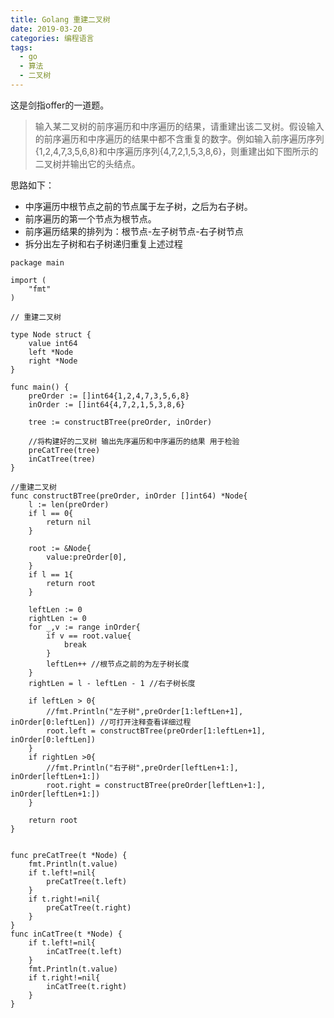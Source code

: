 ```yaml
---
title: Golang 重建二叉树
date: 2019-03-20
categories: 编程语言
tags:
  - go
  - 算法
  - 二叉树
---
```

这是剑指offer的一道题。

> 输入某二叉树的前序遍历和中序遍历的结果，请重建出该二叉树。假设输入的前序遍历和中序遍历的结果中都不含重复的数字。例如输入前序遍历序列{1,2,4,7,3,5,6,8}和中序遍历序列{4,7,2,1,5,3,8,6}，则重建出如下图所示的二叉树并输出它的头结点。　

<!-- more -->

思路如下：
- 中序遍历中根节点之前的节点属于左子树，之后为右子树。
- 前序遍历的第一个节点为根节点。
- 前序遍历结果的排列为：根节点-左子树节点-右子树节点
- 拆分出左子树和右子树递归重复上述过程

```
package main

import (
	"fmt"
)

// 重建二叉树

type Node struct {
	value int64
	left *Node
	right *Node
}

func main() {
	preOrder := []int64{1,2,4,7,3,5,6,8}
	inOrder := []int64{4,7,2,1,5,3,8,6}

	tree := constructBTree(preOrder, inOrder)
	
	//将构建好的二叉树 输出先序遍历和中序遍历的结果 用于检验
	preCatTree(tree)
	inCatTree(tree)
}

//重建二叉树
func constructBTree(preOrder, inOrder []int64) *Node{
	l := len(preOrder)
	if l == 0{
		return nil
	}

	root := &Node{
		value:preOrder[0],
	}
	if l == 1{
		return root
	}

	leftLen := 0
	rightLen := 0
	for _,v := range inOrder{
		if v == root.value{
			break
		}
		leftLen++ //根节点之前的为左子树长度
	}
	rightLen = l - leftLen - 1 //右子树长度

	if leftLen > 0{
		//fmt.Println("左子树",preOrder[1:leftLen+1], inOrder[0:leftLen]) //可打开注释查看详细过程
		root.left = constructBTree(preOrder[1:leftLen+1], inOrder[0:leftLen])
	}
	if rightLen >0{
		//fmt.Println("右子树",preOrder[leftLen+1:], inOrder[leftLen+1:])
		root.right = constructBTree(preOrder[leftLen+1:], inOrder[leftLen+1:])
	}

	return root
}


func preCatTree(t *Node) {
	fmt.Println(t.value)
	if t.left!=nil{
		preCatTree(t.left)
	}
	if t.right!=nil{
		preCatTree(t.right)
	}
}
func inCatTree(t *Node) {
	if t.left!=nil{
		inCatTree(t.left)
	}
	fmt.Println(t.value)
	if t.right!=nil{
		inCatTree(t.right)
	}
}

```